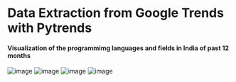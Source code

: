 <h1>Data Extraction from Google Trends with Pytrends</h1>
<h4>Visualization of the programmimg languages and fields in India of past 12 months</h4>

![image](https://github.com/user-attachments/assets/e44aef15-1045-47d6-8814-473a676ac891)
![image](https://github.com/user-attachments/assets/0e7d96fb-28df-4bfc-b829-e660a66d3336)
![image](https://github.com/user-attachments/assets/030cb236-cabf-4cd1-a6da-1771b533393d)
![image](https://github.com/user-attachments/assets/79c58e0f-b3cf-4f62-aa37-7f7d2ac01c20)

